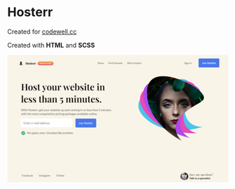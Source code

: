# Hosterr

Created for [codewell.cc](https://www.codewell.cc)

Created with **HTML** and **SCSS**

![](screenshot.png)
